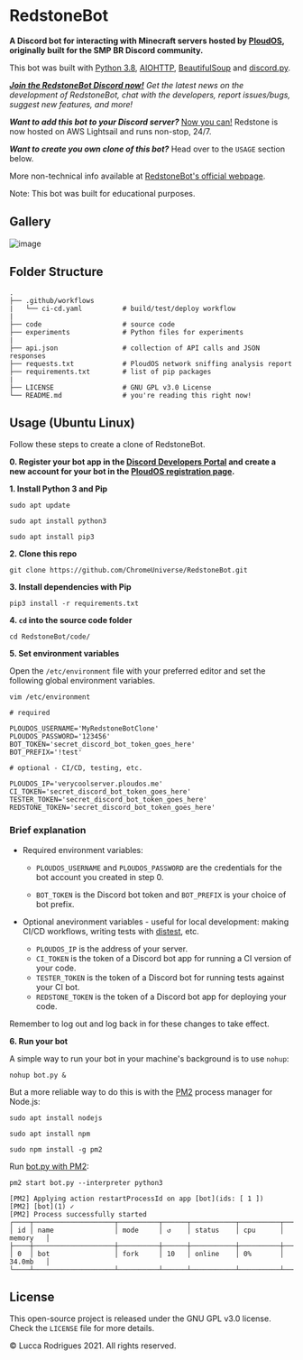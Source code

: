 # RedstoneBot

**A Discord bot for interacting with Minecraft servers hosted by [PloudOS](https://ploudos.com/), originally built for the SMP BR Discord community.**

This bot was built with [Python 3.8](http://python.org/), [AIOHTTP](https://docs.aiohttp.org/en/stable/), [BeautifulSoup](https://www.crummy.com/software/BeautifulSoup/bs4/doc/) and [discord.py](https://github.com/Rapptz/discord.py).

_[**Join the RedstoneBot Discord now!**](https://discord.gg/HDkaQu8Rdt) Get the latest news on the development of RedstoneBot, chat with the developers, report issues/bugs, suggest new features, and more!_

_**Want to add this bot to your Discord server?**_ [Now you can!](http://34.200.98.64/redstone-quickstart) Redstone is now hosted on AWS Lightsail and runs non-stop, 24/7.

_**Want to create you own clone of this bot?**_ Head over to the `USAGE` section below.

More non-technical info available at [RedstoneBot's official webpage](http://34.200.98.64/redstone).

Note: This bot was built for educational purposes.

## Gallery

![image](https://i.postimg.cc/vm24YCqR/redstone2-1.png)


## Folder Structure 

```
.
├── .github/workflows                  
|   └── ci-cd.yaml          # build/test/deploy workflow
|
├── code                    # source code
├── experiments             # Python files for experiments
|
├── api.json                # collection of API calls and JSON responses
├── requests.txt            # PloudOS network sniffing analysis report
├── requirements.txt        # list of pip packages
|
├── LICENSE                 # GNU GPL v3.0 License
└── README.md               # you're reading this right now!
```


## Usage (Ubuntu Linux)

Follow these steps to create a clone of RedstoneBot.

**0. Register your bot app in the [Discord Developers Portal](https://discord.com/developers/applications) and create a new account for your bot in the [PloudOS registration page](https://ploudos.com/register/).** 

**1. Install Python 3 and Pip**

`sudo apt update`

`sudo apt install python3`

`sudo apt install pip3`

**2. Clone this repo**

`git clone https://github.com/ChromeUniverse/RedstoneBot.git`

**3. Install dependencies with Pip**
  
`pip3 install -r requirements.txt`

**4. `cd` into the source code folder**

`cd RedstoneBot/code/`

**5. Set environment variables**

Open the `/etc/environment` file with your preferred editor and set the following global environment variables.

`vim /etc/environment`

```
# required

PLOUDOS_USERNAME='MyRedstoneBotClone'
PLOUDOS_PASSWORD='123456'
BOT_TOKEN='secret_discord_bot_token_goes_here'
BOT_PREFIX='!test'

# optional - CI/CD, testing, etc.

PLOUDOS_IP='verycoolserver.ploudos.me'
CI_TOKEN='secret_discord_bot_token_goes_here'
TESTER_TOKEN='secret_discord_bot_token_goes_here'
REDSTONE_TOKEN='secret_discord_bot_token_goes_here'
```

### Brief explanation

* Required environment variables:

  * `PLOUDOS_USERNAME` and `PLOUDOS_PASSWORD` are the credentials for the bot account you created in step 0.

  * `BOT_TOKEN` is the Discord bot token and `BOT_PREFIX` is your choice of bot prefix.

* Optional anevironment variables - useful for local development: making CI/CD workflows, writing tests with [distest](https://distest.readthedocs.io/), etc.

  * `PLOUDOS_IP` is the address of your server.
  * `CI_TOKEN` is the token of a Discord bot app for running a CI version of your code.
  * `TESTER_TOKEN` is the token of a Discord bot for running tests against your CI bot.
  * `REDSTONE_TOKEN` is the token of a Discord bot app for deploying your code.

Remember to log out and log back in for these changes to take effect.

**6. Run your bot**

A simple way to run your bot in your machine's background is to use `nohup`:

`nohup bot.py &`

But a more reliable way to do this is with the [PM2](https://pm2.keymetrics.io/) process manager for Node.js:

`sudo apt install nodejs`

`sudo apt install npm`

`sudo npm install -g pm2`

Run [bot.py with PM2](https://stackoverflow.com/questions/49109069/running-a-python-script-with-pm2-error):

`pm2 start bot.py --interpreter python3`

```
[PM2] Applying action restartProcessId on app [bot](ids: [ 1 ])
[PM2] [bot](1) ✓
[PM2] Process successfully started
┌────┬────────────────────┬──────────┬──────┬───────────┬──────────┬──────────┐
│ id │ name               │ mode     │ ↺    │ status    │ cpu      │ memory   │
├────┼────────────────────┼──────────┼──────┼───────────┼──────────┼──────────┤
│ 0  │ bot                │ fork     │ 10   │ online    │ 0%       │ 34.0mb   │
└────┴────────────────────┴──────────┴──────┴───────────┴──────────┴──────────┘
```

## License

This open-source project is released under the GNU GPL v3.0 license. Check the `LICENSE` file for more details.

© Lucca Rodrigues 2021. All rights reserved. 
